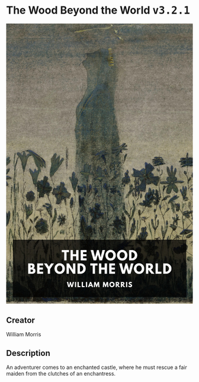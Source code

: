 
# The Wood Beyond the World <kbd>v3.2.1</kbd>

<center>
  <img src="./cover-1024.jpg"/>
</center>

## Creator
William Morris

## Description
An adventurer comes to an enchanted castle, where he must rescue a fair maiden from the clutches of an enchantress.
